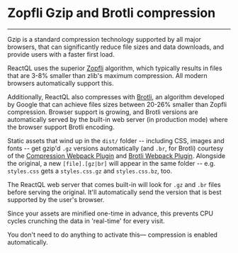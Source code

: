 # Zopfli Gzip and Brotli compression

---
Gzip is a standard compression technology supported by all major browsers, that can significantly reduce file sizes and data downloads, and provide users with a faster first load.

ReactQL uses the superior [Zopfli](https://en.wikipedia.org/wiki/Zopfli) algorithm, which typically results in files that are 3-8% smaller than zlib's maximum compression. All modern browsers automatically support this.

Additionally, ReactQL also compresses with  [Brotli](https://opensource.googleblog.com/2015/09/introducing-brotli-new-compression.html), an algorithm developed by Google that can achieve files sizes between 20-26% smaller than Zopfli compression. Browser support is growing, and Brotli versions are automatically served by the built-in web server (in production mode) where the browser support Brotli encoding.

Static assets that wind up in the `dist/` folder -- including CSS, images and fonts -- get gzip'd `.gz` versions automatically (and `.br`, for Brotli) courtesy of the [Compression Webpack Plugin](https://webpack.js.org/plugins/compression-webpack-plugin/) and [Brotli Webpack Plugin](https://github.com/mynameiswhm/brotli-webpack-plugin). Alongside the original, a new `[file].[gz|br]` will appear in the same folder -- e.g. `styles.css` gets a `styles.css.gz` and `styles.css.bz`, too.

The ReactQL web server that comes built-in will look for `.gz` and `.br` files before serving the original.  It'll automatically send the version that is best supported by the user's browser.

Since your assets are minified one-time in advance, this prevents CPU cycles crunching the data in 'real-time' for every visit.

You don't need to do anything to activate this&mdash; compression is enabled automatically.
